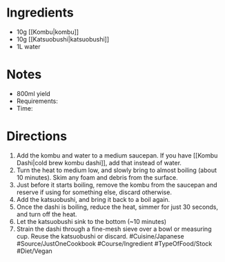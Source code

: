# Ingredients
- 10g [[Kombu|kombu]]
- 10g [[Katsuobushi|katsuobushi]]
- 1L water
# Notes
- 800ml yield
- Requirements: 
- Time: 
# Directions
1. Add the kombu and water to a medium saucepan. If you have [[Kombu Dashi|cold brew kombu dashi]], add that instead of water.
2. Turn the heat to medium low, and slowly bring to almost boiling (about 10 minutes). Skim any foam and debris from the surface.
3. Just before it starts boiling, remove the kombu from the saucepan and reserve if using for something else, discard otherwise.
4. Add the katsuobushi, and bring it back to a boil again.
5. Once the dashi is boiling, reduce the heat, simmer for just 30 seconds, and turn off the heat.
6. Let the katsuobushi sink to the bottom (~10 minutes)
7. Strain the dashi through a fine-mesh sieve over a bowl or measuring cup. Reuse the katsuobushi or discard.
#Cuisine/Japanese #Source/JustOneCookbook #Course/Ingredient #TypeOfFood/Stock #Diet/Vegan  